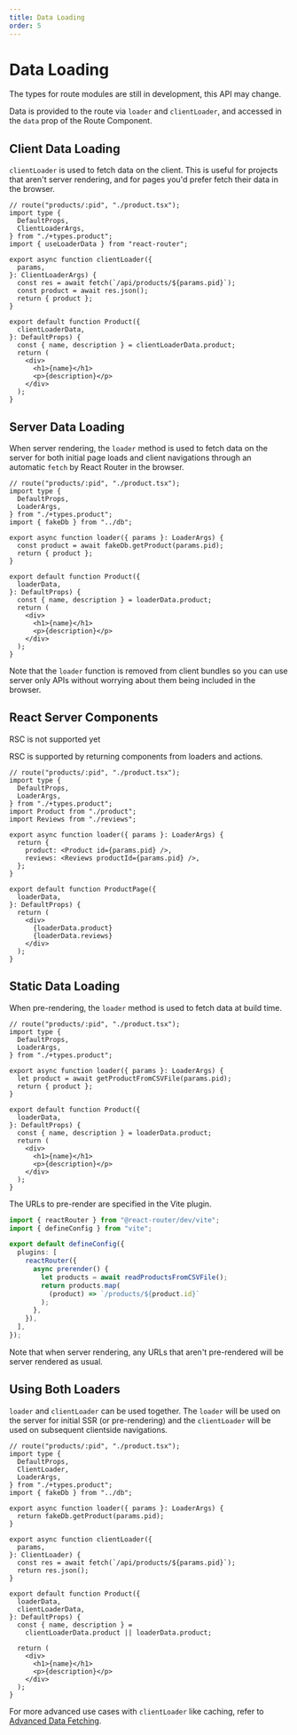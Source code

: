 ```yaml
---
title: Data Loading
order: 5
---
```


# Data Loading

<docs-warning>
  The types for route modules are still in development, this API may change.
</docs-warning>

Data is provided to the route via `loader` and `clientLoader`, and accessed in the `data` prop of the Route Component.

## Client Data Loading

`clientLoader` is used to fetch data on the client. This is useful for projects that aren't server rendering, and for pages you'd prefer fetch their data in the browser.

```tsx filename=app/product.tsx
// route("products/:pid", "./product.tsx");
import type {
  DefaultProps,
  ClientLoaderArgs,
} from "./+types.product";
import { useLoaderData } from "react-router";

export async function clientLoader({
  params,
}: ClientLoaderArgs) {
  const res = await fetch(`/api/products/${params.pid}`);
  const product = await res.json();
  return { product };
}

export default function Product({
  clientLoaderData,
}: DefaultProps) {
  const { name, description } = clientLoaderData.product;
  return (
    <div>
      <h1>{name}</h1>
      <p>{description}</p>
    </div>
  );
}
```

## Server Data Loading

When server rendering, the `loader` method is used to fetch data on the server for both initial page loads and client navigations through an automatic `fetch` by React Router in the browser.

```tsx filename=app/product.tsx
// route("products/:pid", "./product.tsx");
import type {
  DefaultProps,
  LoaderArgs,
} from "./+types.product";
import { fakeDb } from "../db";

export async function loader({ params }: LoaderArgs) {
  const product = await fakeDb.getProduct(params.pid);
  return { product };
}

export default function Product({
  loaderData,
}: DefaultProps) {
  const { name, description } = loaderData.product;
  return (
    <div>
      <h1>{name}</h1>
      <p>{description}</p>
    </div>
  );
}
```

Note that the `loader` function is removed from client bundles so you can use server only APIs without worrying about them being included in the browser.

## React Server Components

<docs-warning>RSC is not supported yet</docs-warning>

RSC is supported by returning components from loaders and actions.

```tsx filename=app/product.tsx
// route("products/:pid", "./product.tsx");
import type {
  DefaultProps,
  LoaderArgs,
} from "./+types.product";
import Product from "./product";
import Reviews from "./reviews";

export async function loader({ params }: LoaderArgs) {
  return {
    product: <Product id={params.pid} />,
    reviews: <Reviews productId={params.pid} />,
  };
}

export default function ProductPage({
  loaderData,
}: DefaultProps) {
  return (
    <div>
      {loaderData.product}
      {loaderData.reviews}
    </div>
  );
}
```

## Static Data Loading

When pre-rendering, the `loader` method is used to fetch data at build time.

```tsx filename=app/product.tsx
// route("products/:pid", "./product.tsx");
import type {
  DefaultProps,
  LoaderArgs,
} from "./+types.product";

export async function loader({ params }: LoaderArgs) {
  let product = await getProductFromCSVFile(params.pid);
  return { product };
}

export default function Product({
  loaderData,
}: DefaultProps) {
  const { name, description } = loaderData.product;
  return (
    <div>
      <h1>{name}</h1>
      <p>{description}</p>
    </div>
  );
}
```

The URLs to pre-render are specified in the Vite plugin.

```ts filename=vite.config.ts
import { reactRouter } from "@react-router/dev/vite";
import { defineConfig } from "vite";

export default defineConfig({
  plugins: [
    reactRouter({
      async prerender() {
        let products = await readProductsFromCSVFile();
        return products.map(
          (product) => `/products/${product.id}`
        );
      },
    }),
  ],
});
```

Note that when server rendering, any URLs that aren't pre-rendered will be server rendered as usual.

## Using Both Loaders

`loader` and `clientLoader` can be used together. The `loader` will be used on the server for initial SSR (or pre-rendering) and the `clientLoader` will be used on subsequent clientside navigations.

```tsx filename=app/product.tsx
// route("products/:pid", "./product.tsx");
import type {
  DefaultProps,
  ClientLoader,
  LoaderArgs,
} from "./+types.product";
import { fakeDb } from "../db";

export async function loader({ params }: LoaderArgs) {
  return fakeDb.getProduct(params.pid);
}

export async function clientLoader({
  params,
}: ClientLoader) {
  const res = await fetch(`/api/products/${params.pid}`);
  return res.json();
}

export default function Product({
  loaderData,
  clientLoaderData,
}: DefaultProps) {
  const { name, description } =
    clientLoaderData.product || loaderData.product;

  return (
    <div>
      <h1>{name}</h1>
      <p>{description}</p>
    </div>
  );
}
```

For more advanced use cases with `clientLoader` like caching, refer to [Advanced Data Fetching][advanced_data_fetching].

[advanced_data_fetching]: ../tutorials/advanced-data-fetching
